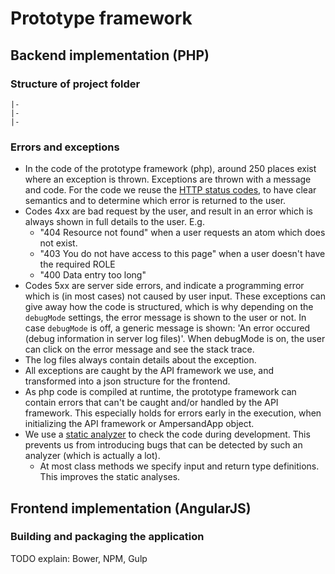 # Prototype framework

## Backend implementation (PHP)

### Structure of project folder
```
|- 
|- 
|- 
```

### Errors and exceptions
* In the code of the prototype framework (php), around 250 places exist where an exception is thrown. Exceptions are thrown with a message and code. For the code we reuse the [HTTP status codes](https://en.wikipedia.org/wiki/List_of_HTTP_status_codes), to have clear semantics and to determine which error is returned to the user.
* Codes 4xx are bad request by the user, and result in an error which is always shown in full details to the user. E.g.
  * "404 Resource not found" when a user requests an atom which does not exist.
  * "403 You do not have access to this page" when a user doesn't have the required ROLE
  * "400 Data entry too long"
* Codes 5xx are server side errors, and indicate a programming error which is (in most cases) not caused by user input. These exceptions can give away how the code is structured, which is why depending on the `debugMode` settings, the error message is shown to the user or not. In case `debugMode` is off, a generic message is shown: 'An error occured (debug information in server log files)'. When debugMode is on, the user can click on the error message and see the stack trace.
* The log files always contain details about the exception.
* All exceptions are caught by the API framework we use, and transformed into a json structure for the frontend.
* As php code is compiled at runtime, the prototype framework can contain errors that can't be caught and/or handled by the API framework. This especially holds for errors early in the execution, when initializing the API framework or AmpersandApp object.
* We use a [static analyzer](https://github.com/phan/phan) to check the code during development. This prevents us from introducing bugs that can be detected by such an analyzer (which is actually a lot).
  * At most class methods we specify input and return type definitions. This improves the static analyses.

## Frontend implementation (AngularJS)

### Building and packaging the application
TODO explain:
Bower,
NPM,
Gulp
